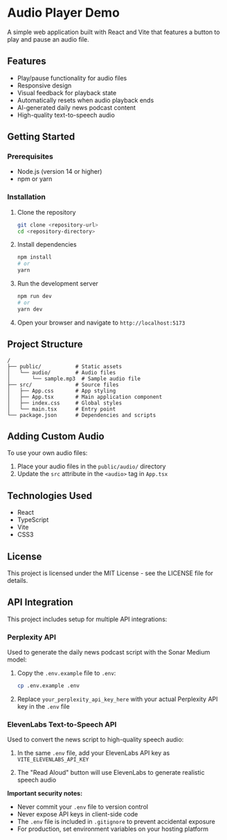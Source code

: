 # Audio Player Demo

A simple web application built with React and Vite that features a button to play and pause an audio file.

## Features

- Play/pause functionality for audio files
- Responsive design
- Visual feedback for playback state
- Automatically resets when audio playback ends
- AI-generated daily news podcast content
- High-quality text-to-speech audio

## Getting Started

### Prerequisites

- Node.js (version 14 or higher)
- npm or yarn

### Installation

1. Clone the repository
   ```bash
   git clone <repository-url>
   cd <repository-directory>
   ```

2. Install dependencies
   ```bash
   npm install
   # or
   yarn
   ```

3. Run the development server
   ```bash
   npm run dev
   # or
   yarn dev
   ```

4. Open your browser and navigate to `http://localhost:5173`

## Project Structure

```
/
├── public/           # Static assets
│   └── audio/        # Audio files
│       └── sample.mp3  # Sample audio file
├── src/              # Source files
│   ├── App.css       # App styling
│   ├── App.tsx       # Main application component
│   ├── index.css     # Global styles
│   └── main.tsx      # Entry point
└── package.json      # Dependencies and scripts
```

## Adding Custom Audio

To use your own audio files:

1. Place your audio files in the `public/audio/` directory
2. Update the `src` attribute in the `<audio>` tag in `App.tsx`

## Technologies Used

- React
- TypeScript
- Vite
- CSS3

## License

This project is licensed under the MIT License - see the LICENSE file for details.

## API Integration

This project includes setup for multiple API integrations:

### Perplexity API

Used to generate the daily news podcast script with the Sonar Medium model:

1. Copy the `.env.example` file to `.env`:
   ```bash
   cp .env.example .env
   ```

2. Replace `your_perplexity_api_key_here` with your actual Perplexity API key in the `.env` file

### ElevenLabs Text-to-Speech API

Used to convert the news script to high-quality speech audio:

1. In the same `.env` file, add your ElevenLabs API key as `VITE_ELEVENLABS_API_KEY`

2. The "Read Aloud" button will use ElevenLabs to generate realistic speech audio

**Important security notes:**
- Never commit your `.env` file to version control
- Never expose API keys in client-side code
- The `.env` file is included in `.gitignore` to prevent accidental exposure
- For production, set environment variables on your hosting platform
